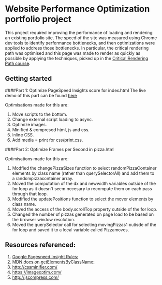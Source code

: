 Website Performance Optimization portfolio project
==================================================

This project required improving the performance of loading and rendering an existing portfolio site. The speed of the site was measured using Chrome dev tools to identify performance bottlenecks, and then optimizations were applied to address those bottlenecks. In particular, the critical rendering path was optimised and this page was made to render as quickly as possible by applying the techniques, picked up in the [Critical Rendering Path course](https://www.udacity.com/course/ud884).

Getting started
---------------

####Part 1: Optimize PageSpeed Insights score for index.html
The live demo of this part can be found [here](https://riteshthakur961.github.io/frontend-nanodegree-mobile-portfolio/)

Optimisations made for this are:

1. Move scripts to the bottom.
2. Change external script loading to async.
3. Optimize images.
4. Minified & compresed html, js and css.
5. Inline CSS.
6. Add media = print for css/print.css.

####Part 2: Optimize Frames per Second in pizza.html

Optimisations made for this are:

1. Modfied the changePizzaSizes function to select randomPizzaContainer elements by class name (rather than querySelectorAll) and add them to a randompizzacontainer array.
2. Moved the computation of the dx and newwidth variables outside of the for loop as it doesn't seem necesary to recompute them on each pass through that loop.
3. Modified the updatePositions function to select the mover elements by class name.
4. Moved the access of the body.scrollTop property outside of the for loop.
5. Changed the number of pizzas generated on page load to be based on the browser window resolution.
6. Moved the querySelector call for selecting movingPizzas1 outisde of the for loop and saved it to a local variable called Pizzamoves.

Resources referenced:
---------------------

1. [Google Pagespeed Insight Rules:](https://developers.google.com/speed/docs/insights/rules)
2. [MDN docs on getElementsByClassName:]( https://developer.mozilla.org/en-US/docs/Web/API/Document/getElementsByClassName)
3. http://cssminifier.com/
4. https://imageoptim.com/
5. http://jscompress.com/